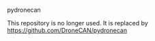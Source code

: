 pydronecan

This repository is no longer used. It is replaced by https://github.com/DroneCAN/pydronecan
